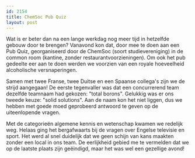 ```yaml
---
id: 2154
title: ChemSoc Pub Quiz
layout: post
---
```

Wat is er beter dan na een lange werkdag nog meer tijd in hetzelfde gebouw door te brengen? Vanavond kon dat, door mee te doen aan een Pub Quiz, georganiseerd door de ChemSoc (soort studievereniging) in de common room (kantine, zonder restaurantvoorzieningen). Om ook het pub gedeelte eer aan te doen werden we voorzien van een royale hoeveelheid alcoholische versnaperingen.

Samen met twee Franse, twee Duitse en een Spaanse collega's zijn we de strijd aangegaan! De eerste tegenvaller was dat een concurrerend team dezelfde teamnaam had gekozen: "total borons". Gelukkig was er ons tweede keuze: "solid solutions". Aan de naam kon het niet liggen, dus we hebben met goede moed geprobeerd antwoord te geven op de uiteenlopende vragen.

Met de categorieën algemene kennis en wetenschap kwamen we redelijk weg. Helaas ging het bergafwaarts bij de vragen over Engelse televisie en sport. Het werd al snel duidelijk dat we geen schijn van kans maakten zonder een local in ons team. De eerlijkheid gebied me te vermelden dat we op de laatste plaats zijn geëindigd, maar het was wel een gezellige avond!